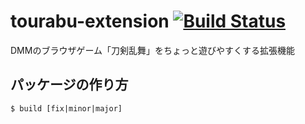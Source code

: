 # tourabu-extension [![Build Status](https://travis-ci.org/ayachigin/tourabu-extension.svg?branch=develop)](https://travis-ci.org/ayachigin/tourabu-extension)
DMMのブラウザゲーム「刀剣乱舞」をちょっと遊びやすくする拡張機能

## パッケージの作り方

```
$ build [fix|minor|major]
```
